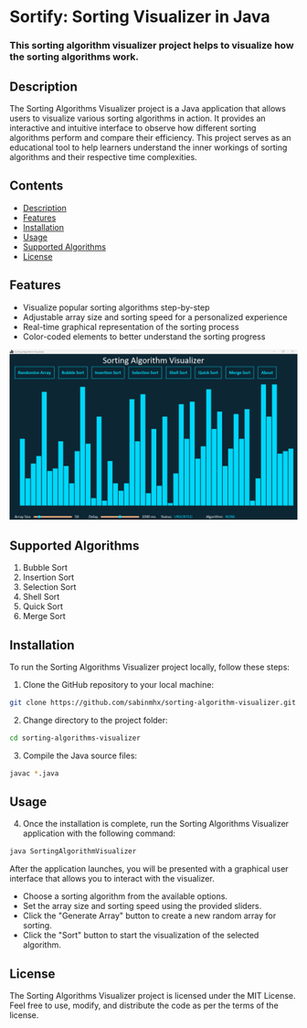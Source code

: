 # Sortify: Sorting Visualizer in Java

### This sorting algorithm visualizer project helps to visualize how the sorting algorithms work.

## Description

The Sorting Algorithms Visualizer project is a Java application that allows users to visualize various sorting algorithms in action. It provides an interactive and intuitive interface to observe how different sorting algorithms perform and compare their efficiency. This project serves as an educational tool to help learners understand the inner workings of sorting algorithms and their respective time complexities.

## Contents

- [Description](#description)
- [Features](#features)
- [Installation](#installation)
- [Usage](#usage)
- [Supported Algorithms](#supported-algorithms)
- [License](#license)

## Features

- Visualize popular sorting algorithms step-by-step
- Adjustable array size and sorting speed for a personalized experience
- Real-time graphical representation of the sorting process
- Color-coded elements to better understand the sorting progress

![Visualizer Output](/assets/sorting-visualizer-main.png?raw=true "Program Screenshot")

## Supported Algorithms
1. Bubble Sort
3. Insertion Sort    
4. Selection Sort
5. Shell Sort
6. Quick Sort
7. Merge Sort

## Installation

To run the Sorting Algorithms Visualizer project locally, follow these steps:

1. Clone the GitHub repository to your local machine:
  ```bash
  git clone https://github.com/sabinmhx/sorting-algorithm-visualizer.git
  ```
2. Change directory to the project folder:
  ```bash
  cd sorting-algorithms-visualizer
  ```
3. Compile the Java source files:
  ```bash
  javac *.java
  ```

## Usage
4. Once the installation is complete, run the Sorting Algorithms Visualizer application with the following command:
  ```bash
  java SortingAlgorithmVisualizer
  ```

After the application launches, you will be presented with a graphical user interface that allows you to interact with the visualizer.

- Choose a sorting algorithm from the available options.
- Set the array size and sorting speed using the provided sliders.
- Click the "Generate Array" button to create a new random array for sorting.
- Click the "Sort" button to start the visualization of the selected algorithm.

## License
The Sorting Algorithms Visualizer project is licensed under the MIT License. Feel free to use, modify, and distribute the code as per the terms of the license.
